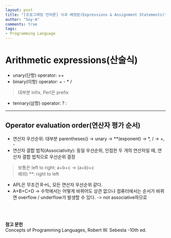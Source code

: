 ```yaml
---
layout: post
title: "[프로그래밍 언어론] 식과 배정문(Expressions & Assignment Statements)"
author: "Soy-A"
comments: true
tags:
- Programming Language
---
```


# Arithmetic expressions(산술식)

- unary(단항) operator: ++
- binary(이항) operator: + - * /
> 대부분 infix, Perl은 prefix
- tennary(삼항) operator: ? :

---

## Operator evaluation order(연산자 평가 순서)

- 연산자 우선순위: 대부분 parentheses() -> unary -> \*\*(exponent) -> *, / -> +, -
- 연산자 결합 법칙(Associativity): 동일 우선순위, 인접한 두 개의 연산자일 때, 연산자 결합 법칙으로 우선순위 결정
>보통은 left to right: a+b+c -> (a+b)+c<br/>
예외) **: right to left
  - APL은 무조건 R->L, 모든 연산자 우선순위 같다.
  - A+B+C+D -> 수학에서는 어떻게 바뀌어도 상관 없으나 컴퓨터에서는 순서가 바뀌면 overflow / underflow가 발생할 수 있다.  -> not associative하므로



<br/><br/><br/>
**참고 문헌**<br/>
Concepts of Programming Languages, Robert W. Sebesta -10th ed.

